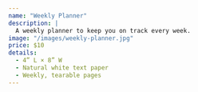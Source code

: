 ```yaml
---
name: "Weekly Planner"
description: |
  A weekly planner to keep you on track every week.
image: "/images/weekly-planner.jpg"
price: $10
details:
  - 4” L × 8” W
  - Natural white text paper
  - Weekly, tearable pages
---
```

